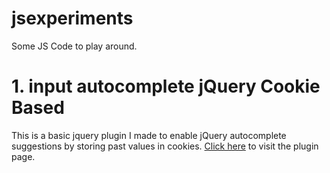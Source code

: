 # jsexperiments
Some JS Code to play around.

# 1. input autocomplete jQuery Cookie Based  
This is a basic jquery plugin I made to enable jQuery autocomplete suggestions by storing past values in cookies. [Click here](https://github.com/joshiparthin/jsexperiments/tree/master/jq-cookie-autocomplete) to visit the plugin page. 

